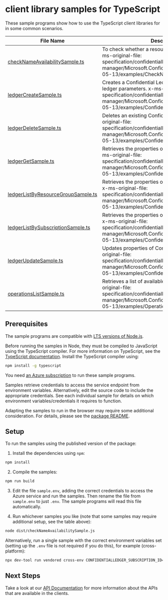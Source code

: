 # client library samples for TypeScript

These sample programs show how to use the TypeScript client libraries for in some common scenarios.

| **File Name**                                                         | **Description**                                                                                                                                                                                                                  |
| --------------------------------------------------------------------- | -------------------------------------------------------------------------------------------------------------------------------------------------------------------------------------------------------------------------------- |
| [checkNameAvailabilitySample.ts][checknameavailabilitysample]         | To check whether a resource name is available. x-ms-original-file: specification/confidentialledger/resource-manager/Microsoft.ConfidentialLedger/stable/2022-05-13/examples/CheckNameAvailability.json                          |
| [ledgerCreateSample.ts][ledgercreatesample]                           | Creates a Confidential Ledger with the specified ledger parameters. x-ms-original-file: specification/confidentialledger/resource-manager/Microsoft.ConfidentialLedger/stable/2022-05-13/examples/ConfidentialLedger_Create.json |
| [ledgerDeleteSample.ts][ledgerdeletesample]                           | Deletes an existing Confidential Ledger. x-ms-original-file: specification/confidentialledger/resource-manager/Microsoft.ConfidentialLedger/stable/2022-05-13/examples/ConfidentialLedger_Delete.json                            |
| [ledgerGetSample.ts][ledgergetsample]                                 | Retrieves the properties of a Confidential Ledger. x-ms-original-file: specification/confidentialledger/resource-manager/Microsoft.ConfidentialLedger/stable/2022-05-13/examples/ConfidentialLedger_Get.json                     |
| [ledgerListByResourceGroupSample.ts][ledgerlistbyresourcegroupsample] | Retrieves the properties of all Confidential Ledgers. x-ms-original-file: specification/confidentialledger/resource-manager/Microsoft.ConfidentialLedger/stable/2022-05-13/examples/ConfidentialLedger_List.json                 |
| [ledgerListBySubscriptionSample.ts][ledgerlistbysubscriptionsample]   | Retrieves the properties of all Confidential Ledgers. x-ms-original-file: specification/confidentialledger/resource-manager/Microsoft.ConfidentialLedger/stable/2022-05-13/examples/ConfidentialLedger_ListBySub.json            |
| [ledgerUpdateSample.ts][ledgerupdatesample]                           | Updates properties of Confidential Ledger x-ms-original-file: specification/confidentialledger/resource-manager/Microsoft.ConfidentialLedger/stable/2022-05-13/examples/ConfidentialLedger_Update.json                           |
| [operationsListSample.ts][operationslistsample]                       | Retrieves a list of available API operations x-ms-original-file: specification/confidentialledger/resource-manager/Microsoft.ConfidentialLedger/stable/2022-05-13/examples/Operations_Get.json                                   |

## Prerequisites

The sample programs are compatible with [LTS versions of Node.js](https://github.com/nodejs/release#release-schedule).

Before running the samples in Node, they must be compiled to JavaScript using the TypeScript compiler. For more information on TypeScript, see the [TypeScript documentation][typescript]. Install the TypeScript compiler using:

```bash
npm install -g typescript
```

You need [an Azure subscription][freesub] to run these sample programs.

Samples retrieve credentials to access the service endpoint from environment variables. Alternatively, edit the source code to include the appropriate credentials. See each individual sample for details on which environment variables/credentials it requires to function.

Adapting the samples to run in the browser may require some additional consideration. For details, please see the [package README][package].

## Setup

To run the samples using the published version of the package:

1. Install the dependencies using `npm`:

```bash
npm install
```

2. Compile the samples:

```bash
npm run build
```

3. Edit the file `sample.env`, adding the correct credentials to access the Azure service and run the samples. Then rename the file from `sample.env` to just `.env`. The sample programs will read this file automatically.

4. Run whichever samples you like (note that some samples may require additional setup, see the table above):

```bash
node dist/checkNameAvailabilitySample.js
```

Alternatively, run a single sample with the correct environment variables set (setting up the `.env` file is not required if you do this), for example (cross-platform):

```bash
npx dev-tool run vendored cross-env CONFIDENTIALLEDGER_SUBSCRIPTION_ID="<confidentialledger subscription id>" node dist/checkNameAvailabilitySample.js
```

## Next Steps

Take a look at our [API Documentation][apiref] for more information about the APIs that are available in the clients.

[checknameavailabilitysample]: https://github.com/Azure/azure-sdk-for-js/blob/main/sdk/confidentialledger/arm-confidentialledger/samples/v1/typescript/src/checkNameAvailabilitySample.ts
[ledgercreatesample]: https://github.com/Azure/azure-sdk-for-js/blob/main/sdk/confidentialledger/arm-confidentialledger/samples/v1/typescript/src/ledgerCreateSample.ts
[ledgerdeletesample]: https://github.com/Azure/azure-sdk-for-js/blob/main/sdk/confidentialledger/arm-confidentialledger/samples/v1/typescript/src/ledgerDeleteSample.ts
[ledgergetsample]: https://github.com/Azure/azure-sdk-for-js/blob/main/sdk/confidentialledger/arm-confidentialledger/samples/v1/typescript/src/ledgerGetSample.ts
[ledgerlistbyresourcegroupsample]: https://github.com/Azure/azure-sdk-for-js/blob/main/sdk/confidentialledger/arm-confidentialledger/samples/v1/typescript/src/ledgerListByResourceGroupSample.ts
[ledgerlistbysubscriptionsample]: https://github.com/Azure/azure-sdk-for-js/blob/main/sdk/confidentialledger/arm-confidentialledger/samples/v1/typescript/src/ledgerListBySubscriptionSample.ts
[ledgerupdatesample]: https://github.com/Azure/azure-sdk-for-js/blob/main/sdk/confidentialledger/arm-confidentialledger/samples/v1/typescript/src/ledgerUpdateSample.ts
[operationslistsample]: https://github.com/Azure/azure-sdk-for-js/blob/main/sdk/confidentialledger/arm-confidentialledger/samples/v1/typescript/src/operationsListSample.ts
[apiref]: https://docs.microsoft.com/javascript/api/@azure/arm-confidentialledger?view=azure-node-preview
[freesub]: https://azure.microsoft.com/free/
[package]: https://github.com/Azure/azure-sdk-for-js/tree/main/sdk/confidentialledger/arm-confidentialledger/README.md
[typescript]: https://www.typescriptlang.org/docs/home.html
